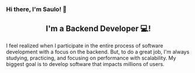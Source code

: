 ### Hi there, I'm Saulo! 👋

<h2 align="center">
I'm a Backend Developer 💻!
</h2> 

I feel realized when I participate in the entire process of software development with a focus on the backend. But, to do a great job, I'm always studying, practicing, and focusing on performance with scalability. My biggest goal is to develop software that impacts millions of users.
